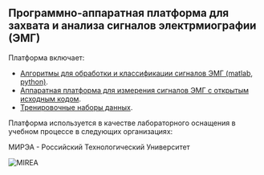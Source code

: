 ## Программно-аппаратная платформа для захвата и анализа сигналов электрмиографии (ЭМГ)

Платформа включает:

* [Алгоритмы для обработки и классификации сигналов ЭМГ (matlab, python)](https://github.com/estel1/emg_platform/blob/master/source/readme.md).
* [Аппаратная платформа для измерения сигналов ЭМГ с открытым исходным кодом](https://github.com/estel1/emg_platform/blob/master/hw_platform/readme.md).
* [Тренировочные наборы данных](https://github.com/estel1/emg_platform/blob/master/data/readme.md). 

Платформа используется в качестве лабораторного оснащения в учебном процессе в следующих организациях:

МИРЭА - Российский Технологический Университет

![MIREA](https://i.ibb.co/DYv06Vw/KBSP-colour.png)

